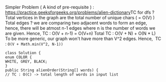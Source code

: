 Simpler Problem ( A kind of pre-requisite ) : https://practice.geeksforgeeks.org/problems/alien-dictionary
​
​
TC for dfs ?
Total vertices in the graph are the total number of unique chars ( = O(V) )
Total edges ?
we are comparing two adjacent words to form an edge, hence, there will be atmost n-1 edges where n is the number of words we are given.
Hence, TC : O(V + n-1) = O(V+n)
Total TC : O(V + N) + O(N * L)
​
To be more generic, our graph won't have more than V^2 edges. Hence,
​
TC : `O(V + Math.min(V^2, N-1))`
​
​
```
class Solution {
enum COLOR {
WHITE, GREY, BLACK;
}
public String alienOrder(String[] words) {
// TC : O(C) -> total length of words in input list